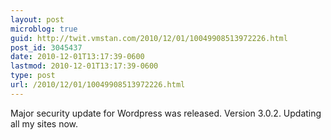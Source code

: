```yaml
---
layout: post
microblog: true
guid: http://twit.vmstan.com/2010/12/01/10049908513972226.html
post_id: 3045437
date: 2010-12-01T13:17:39-0600
lastmod: 2010-12-01T13:17:39-0600
type: post
url: /2010/12/01/10049908513972226.html
---
```

Major security update for Wordpress was released. Version 3.0.2. Updating all my sites now.
